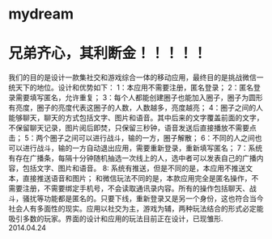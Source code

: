 mydream
============
兄弟齐心，其利断金！！！！！
============

我们的目的是设计一款集社交和游戏综合一体的移动应用，最终目的是挑战微信一统天下的地位。设计和优势如下：
    1：本应用不需要注册，匿名登录；
    2：匿名登录需要填写匿名，允许重复；
    3：每个人都能创建圈子也能加入圈子，圈子为圆形有亮度，圈子的亮度代表这圈子的人数，人数越多，亮度越亮；
    4：圈子之间的人能够聊天，聊天的方式包括文字、图片和语音。其中后来的文字覆盖前面的文字，不保留聊天记录，图片阅后即焚，只保留三秒钟，语音发送后直接播放不需要点击；
    5：两个圈子之间可以进行战斗，输的一方，圈子解散；
    6：不同的人之间也可以进行战斗，输的一方自动退出应用，需要重新登录，重新填写匿名；
    7：系统有存在广播条，每隔十分钟随机抽选一次线上的人，选中者可以发表自己的广播内容，包括文字、图片和语音。
    8: 系统有推送，但是不同的是，本应用不推送文本，直接推送语音和图片；
    和微信玩法不同的是，本款应用完全是匿名操作，不需要注册，不需要绑定手机号，不会读取通讯录内容。所有的操作包括聊天、战斗，骚扰等功能都是匿名的。只要下线，重新登录又是另一个身份，这也符合当今社会人有多面性的现实。应用以社交为主，游戏为辅，两种玩法结合的形式必定能吸引多数的玩家。界面的设计和应用的玩法目前正在设计，已现雏形.                 
                                                                                              2014.04.24
